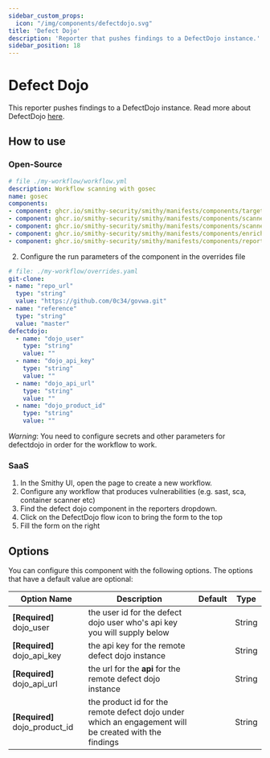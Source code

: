 ```yaml
---
sidebar_custom_props:
  icon: "/img/components/defectdojo.svg"
title: 'Defect Dojo'
description: 'Reporter that pushes findings to a DefectDojo instance.'
sidebar_position: 18
---
```


# Defect Dojo

This reporter pushes findings to a DefectDojo instance. Read more about
DefectDojo [here](https://www.defectdojo.org/).

## How to use

### Open-Source

```yaml
# file ./my-workflow/workflow.yml
description: Workflow scanning with gosec
name: gosec
components:
- component: ghcr.io/smithy-security/smithy/manifests/components/targets/git-clone:v1.3.2
- component: ghcr.io/smithy-security/smithy/manifests/components/scanners/gosec:v1.2.2
- component: ghcr.io/smithy-security/smithy/manifests/components/scanners/nancy:v1.2.1
- component: ghcr.io/smithy-security/smithy/manifests/components/enrichers/custom-annotation:v0.1.1
- component: ghcr.io/smithy-security/smithy/manifests/components/reporters/defectdojo:v0.4.1
```

2. Configure the run parameters of the component in the overrides file

```yaml
# file: ./my-workflow/overrides.yaml
git-clone:
- name: "repo_url"
  type: "string"
  value: "https://github.com/0c34/govwa.git"
- name: "reference"
  type: "string"
  value: "master"
defectdojo:
  - name: "dojo_user"
    type: "string"
    value: ""
  - name: "dojo_api_key"
    type: "string"
    value: ""
  - name: "dojo_api_url"
    type: "string"
    value: ""
  - name: "dojo_product_id"
    type: "string"
    value: ""
```

*Warning*: You need to configure secrets and other parameters for defectdojo in
order for the workflow to work.

### SaaS

1. In the Smithy UI, open the page to create a new workflow.
2. Configure any workflow that produces vulnerabilities (e.g. sast, sca,
   container scanner etc)
3. Find the defect dojo component in the reporters dropdown.
4. Click on the DefectDojo flow icon to bring the form to the top
5. Fill the form on the right

## Options

You can configure this component with the following options. The options that
have a default value are optional:

| Option Name                       | Description                                                                                           | Default | Type   |
|-----------------------------------|-------------------------------------------------------------------------------------------------------|---------|--------|
| **\[Required]** dojo\_user        | the user id for the defect dojo user who's api key you will supply below                              |         | String |
| **\[Required]** dojo\_api\_key    | the api key for the remote defect dojo instance                                                       |         | String |
| **\[Required]** dojo\_api\_url    | the url for the **api** for the remote defect dojo instance                                           |         | String |
| **\[Required]** dojo\_product\_id | the product id for the remote defect dojo under which an engagement will be created with the findings |         | String |
